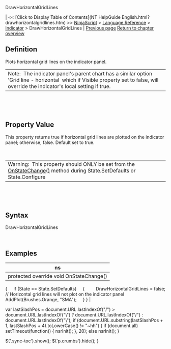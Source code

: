 ﻿










 


DrawHorizontalGridLines







| &lt;&lt; [Click to Display Table of Contents](NT HelpGuide English.html?drawhorizontalgridlines.htm) &gt;&gt;
 [NinjaScript](ninjascript.htm) &gt; [Language Reference](language_reference_wip.htm) &gt; [Indicator](indicator.htm) &gt;
DrawHorizontalGridLines | [Previous page](displayindatabox.htm)
[Return to chapter overview](indicator.htm)










Definition
----------


Plots horizontal grid lines on the indicator panel.





|  |
| --- |
| Note:  The indicator panel's parent chart has a similar option 'Grid line - horizontal  which if Visible property set to false, will override the indicator's local setting if true. |



 


 


Property Value
--------------


This property returns true if horizontal grid lines are plotted on the indicator panel; otherwise, false. Default set to true.


 




|  |
| --- |
| Warning:  This property should ONLY be set from the [OnStateChange()](onstatechange.htm) method during State.SetDefaults or State.Configure |



 


 


Syntax
------


DrawHorizontalGridLines


 


Examples
--------




| ns |
| --- |
| protected override void OnStateChange()
{
     if (State == State.SetDefaults)
     {
         DrawHorizontalGridLines = false; // Horizontal grid lines will not plot on the indicator panel    
         AddPlot(Brushes.Orange, "SMA");
     }
} |






 
 var lastSlashPos = document.URL.lastIndexOf("/") &gt; document.URL.lastIndexOf("\\") ? document.URL.lastIndexOf("/") : document.URL.lastIndexOf("\\");
 if (document.URL.substring(lastSlashPos + 1, lastSlashPos + 4).toLowerCase() != "~hh") {
 if (document.all) setTimeout(function() {
 nsrInit();
 }, 20);
 else nsrInit();
 }
 
 
 $('.sync-toc').show();
 $('p.crumbs').hide();
 }
 
 
 



